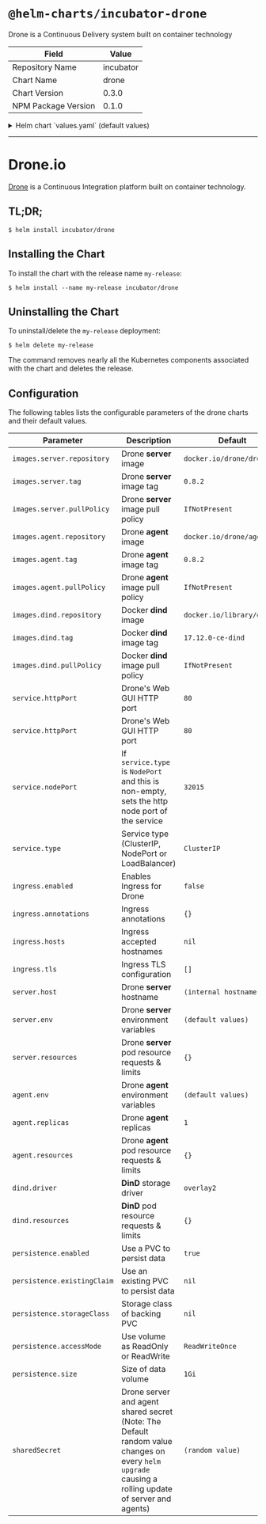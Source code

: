 # `@helm-charts/incubator-drone`

Drone is a Continuous Delivery system built on container technology

| Field               | Value     |
| ------------------- | --------- |
| Repository Name     | incubator |
| Chart Name          | drone     |
| Chart Version       | 0.3.0     |
| NPM Package Version | 0.1.0     |

<details>

<summary>Helm chart `values.yaml` (default values)</summary>

```yaml
appVersion: '0.8.2'

images:
  ## The official drone (server) image, change tag to use a different version.
  ## ref: https://hub.docker.com/r/drone/drone/tags/
  ##
  server:
    repository: 'docker.io/drone/drone'
    tag: 0.8.2
    pullPolicy: IfNotPresent

  ## The official drone (agent) image, change tag to use a different version.
  ## ref: https://hub.docker.com/r/drone/agent/tags/
  ##
  agent:
    repository: 'docker.io/drone/agent'
    tag: 0.8.2
    pullPolicy: IfNotPresent

  ## The official docker (dind) image, change tag to use a different version.
  ## ref: https://hub.docker.com/r/library/docker/tags/
  ##
  dind:
    repository: 'docker.io/library/docker'
    tag: 17.12.0-ce-dind
    pullPolicy: IfNotPresent

service:
  httpPort: 80

  ## If service.type is not set to NodePort, the following statement
  ## will be ignored.
  ##
  # nodePort: 32015

  ## Service type can be set to ClusterIP, NodePort or LoadBalancer.
  ##
  type: ClusterIP

ingress:
  ## If true, Drone Ingress will be created.
  ##
  enabled: false

  ## Drone Ingress annotations
  ##
  # annotations:
  #   kubernetes.io/ingress.class: nginx
  #   kubernetes.io/tls-acme: 'true'
  ## Drone hostnames must be provided if Ingress is enabled
  ##
  # hosts:
  #   - drone.domain.io
  ## Drone Ingress TLS configuration secrets
  ## Must be manually created in the namespace
  ##
  # tls:
  #   - secretName: drone-tls
  #     hosts:
  #       - drone.domain.io

server:
  ## If not set, it will be autofilled with the cluster host.
  ##
  # host: "https://drone.domain.io"

  ## Drone server configuration.
  ## Values in here get injected as environment variables.
  ## ref: http://readme.drone.io/admin/installation-reference
  ##
  env:
    DRONE_DEBUG: 'false'
    DRONE_DATABASE_DRIVER: 'sqlite3'
    DRONE_DATABASE_DATASOURCE: '/var/lib/drone/drone.sqlite'

    ## Drone requires some environment variables to bootstrap the
    ## git service or it won't start up.
    ## Uncomment this and add your own custom configuration.
    ##
    # DRONE_PROVIDER: "github"
    # DRONE_OPEN: "true"
    # DRONE_GITHUB: "true"
    # DRONE_ORGS: "my-github-org,my-other-github-org"
    # DRONE_ADMIN:"admin-1,admin-2"
    # DRONE_GITHUB_CLIENT: "github-oauth2-client-id"
    # DRONE_GITHUB_SECRET: "github-oauth2-client-secret"

  ## CPU and memory limits for drone server
  ##
  resources: {}
  #  requests:
  #    memory: 32Mi
  #    cpu: 40m
  #  limits:
  #    memory: 2Gi
  #    cpu: 1

agent:
  ## Drone agent configuration.
  ## Values in here get injected as environment variables.
  ## ref: http://readme.drone.io/admin/installation-reference
  ##
  env:
    DRONE_DEBUG: 'false'

  ## Number of drone agent replicas
  replicas: 1

  ## CPU and memory limits for drone agent
  ##
  resources: {}
  #  requests:
  #    memory: 32Mi
  #    cpu: 40m
  #  limits:
  #    memory: 2Gi
  #    cpu: 1

dind:
  ## Docker storage driver.
  ## Your DinD instance should be using the same driver as your host.
  ## ref: https://docs.docker.com/engine/userguide/storagedriver/selectadriver/
  ##
  driver: overlay2

  ## CPU and memory limits for dind
  ##
  resources: {}
  #  requests:
  #    memory: 32Mi
  #    cpu: 40m
  #  limits:
  #    memory: 2Gi
  #    cpu: 1

## Enable persistence using Persistent Volume Claims
## ref: http://kubernetes.io/docs/user-guide/persistent-volumes/
##
persistence:
  enabled: true

  ## A manually managed Persistent Volume and Claim
  ## Requires persistence.enabled: true
  ## If defined, PVC must be created manually before volume will be bound
  # existingClaim:

  ## rabbitmq data Persistent Volume Storage Class
  ## If defined, storageClassName: <storageClass>
  ## If set to "-", storageClassName: "", which disables dynamic provisioning
  ## If undefined (the default) or set to null, no storageClassName spec is
  ##   set, choosing the default provisioner.  (gp2 on AWS, standard on
  ##   GKE, AWS & OpenStack)
  ##
  # storageClass: "-"
  accessMode: ReadWriteOnce
  size: 1Gi
## Uncomment this if you want to set a specific shared secret between
## the agents and servers, otherwise this will be auto-generated.
##
# sharedSecret: supersecret
```

</details>

---

# Drone.io

[Drone](http://readme.drone.io/) is a Continuous Integration platform built on container technology.

## TL;DR;

```console
$ helm install incubator/drone
```

## Installing the Chart

To install the chart with the release name `my-release`:

```console
$ helm install --name my-release incubator/drone
```

## Uninstalling the Chart

To uninstall/delete the `my-release` deployment:

```console
$ helm delete my-release
```

The command removes nearly all the Kubernetes components associated with the
chart and deletes the release.

## Configuration

The following tables lists the configurable parameters of the drone charts and their default values.

| Parameter                   | Description                                                                                                                                         | Default                    |
| --------------------------- | --------------------------------------------------------------------------------------------------------------------------------------------------- | -------------------------- |
| `images.server.repository`  | Drone **server** image                                                                                                                              | `docker.io/drone/drone`    |
| `images.server.tag`         | Drone **server** image tag                                                                                                                          | `0.8.2`                    |
| `images.server.pullPolicy`  | Drone **server** image pull policy                                                                                                                  | `IfNotPresent`             |
| `images.agent.repository`   | Drone **agent** image                                                                                                                               | `docker.io/drone/agent`    |
| `images.agent.tag`          | Drone **agent** image tag                                                                                                                           | `0.8.2`                    |
| `images.agent.pullPolicy`   | Drone **agent** image pull policy                                                                                                                   | `IfNotPresent`             |
| `images.dind.repository`    | Docker **dind** image                                                                                                                               | `docker.io/library/docker` |
| `images.dind.tag`           | Docker **dind** image tag                                                                                                                           | `17.12.0-ce-dind`          |
| `images.dind.pullPolicy`    | Docker **dind** image pull policy                                                                                                                   | `IfNotPresent`             |
| `service.httpPort`          | Drone's Web GUI HTTP port                                                                                                                           | `80`                       |
| `service.httpPort`          | Drone's Web GUI HTTP port                                                                                                                           | `80`                       |
| `service.nodePort`          | If `service.type` is `NodePort` and this is non-empty, sets the http node port of the service                                                       | `32015`                    |
| `service.type`              | Service type (ClusterIP, NodePort or LoadBalancer)                                                                                                  | `ClusterIP`                |
| `ingress.enabled`           | Enables Ingress for Drone                                                                                                                           | `false`                    |
| `ingress.annotations`       | Ingress annotations                                                                                                                                 | `{}`                       |
| `ingress.hosts`             | Ingress accepted hostnames                                                                                                                          | `nil`                      |
| `ingress.tls`               | Ingress TLS configuration                                                                                                                           | `[]`                       |
| `server.host`               | Drone **server** hostname                                                                                                                           | `(internal hostname)`      |
| `server.env`                | Drone **server** environment variables                                                                                                              | `(default values)`         |
| `server.resources`          | Drone **server** pod resource requests & limits                                                                                                     | `{}`                       |
| `agent.env`                 | Drone **agent** environment variables                                                                                                               | `(default values)`         |
| `agent.replicas`            | Drone **agent** replicas                                                                                                                            | `1`                        |
| `agent.resources`           | Drone **agent** pod resource requests & limits                                                                                                      | `{}`                       |
| `dind.driver`               | **DinD** storage driver                                                                                                                             | `overlay2`                 |
| `dind.resources`            | **DinD** pod resource requests & limits                                                                                                             | `{}`                       |
| `persistence.enabled`       | Use a PVC to persist data                                                                                                                           | `true`                     |
| `persistence.existingClaim` | Use an existing PVC to persist data                                                                                                                 | `nil`                      |
| `persistence.storageClass`  | Storage class of backing PVC                                                                                                                        | `nil`                      |
| `persistence.accessMode`    | Use volume as ReadOnly or ReadWrite                                                                                                                 | `ReadWriteOnce`            |
| `persistence.size`          | Size of data volume                                                                                                                                 | `1Gi`                      |
| `sharedSecret`              | Drone server and agent shared secret (Note: The Default random value changes on every `helm upgrade` causing a rolling update of server and agents) | `(random value)`           |
